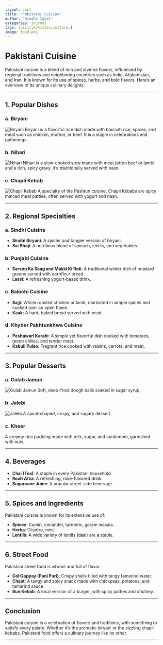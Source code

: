 ```yaml
---
layout: post
title: "Pakistani Cuisine"
author: "Rimsha Iqbal"
categories: journal
tags: [visit,Pakistan,culture,]
image: food.png
---
```


# **Pakistani Cuisine**  



Pakistani cuisine is a blend of rich and diverse flavors, influenced by regional traditions and neighboring countries such as India, Afghanistan, and Iran. It is known for its use of spices, herbs, and bold flavors. Here’s an overview of its unique culinary delights.

---

## **1. Popular Dishes**

### **a. Biryani**
![Biryani](https://example.com/biryani.jpg "Delicious Pakistani Biryani")
Biryani is a flavorful rice dish made with basmati rice, spices, and meat such as chicken, mutton, or beef. It is a staple in celebrations and gatherings.

### **b. Nihari**
![Nihari](https://example.com/nihari.jpg "Slow-cooked Nihari")
Nihari is a slow-cooked stew made with meat (often beef or lamb) and a rich, spicy gravy. It’s traditionally served with naan.

### **c. Chapli Kebab**
![Chapli Kebab](https://example.com/chapli-kebab.jpg "Spicy Chapli Kebab")
A specialty of the Pashtun cuisine, Chapli Kebabs are spicy minced meat patties, often served with yogurt and naan.

---

## **2. Regional Specialties**

### **a. Sindhi Cuisine**
- **Sindhi Biryani**: A spicier and tangier version of biryani.
- **Sai Bhaji**: A nutritious blend of spinach, lentils, and vegetables.

### **b. Punjabi Cuisine**
- **Sarson Ka Saag and Makki Ki Roti**: A traditional winter dish of mustard greens served with cornflour bread.
- **Lassi**: A refreshing yogurt-based drink.

### **c. Balochi Cuisine**
- **Sajji**: Whole roasted chicken or lamb, marinated in simple spices and cooked over an open flame.
- **Kaak**: A hard, baked bread served with meat.

### **d. Khyber Pakhtunkhwa Cuisine**
- **Peshawari Karahi**: A simple yet flavorful dish cooked with tomatoes, green chilies, and tender meat.
- **Kabuli Pulao**: Fragrant rice cooked with raisins, carrots, and meat.

---

## **3. Popular Desserts**

### **a. Gulab Jamun**
![Gulab Jamun](https://example.com/gulab-jamun.jpg "Sweet Gulab Jamun")
Soft, deep-fried dough balls soaked in sugar syrup.

### **b. Jalebi**
![Jalebi](https://example.com/jalebi.jpg "Crispy Jalebi")
A spiral-shaped, crispy, and sugary dessert.

### **c. Kheer**
A creamy rice pudding made with milk, sugar, and cardamom, garnished with nuts.

---

## **4. Beverages**
- **Chai (Tea)**: A staple in every Pakistani household.
- **Rooh Afza**: A refreshing, rose-flavored drink.
- **Sugarcane Juice**: A popular street-side beverage.

---

## **5. Spices and Ingredients**
Pakistani cuisine is known for its extensive use of:
- **Spices**: Cumin, coriander, turmeric, garam masala.
- **Herbs**: Cilantro, mint.
- **Lentils**: A wide variety of lentils (daal) are a staple.

---

## **6. Street Food**
Pakistani street food is vibrant and full of flavor:
- **Gol Gappay (Pani Puri)**: Crispy shells filled with tangy tamarind water.
- **Chaat**: A tangy and spicy snack made with chickpeas, potatoes, and tamarind sauce.
- **Bun Kebab**: A local version of a burger, with spicy patties and chutney.

---

## **Conclusion**
Pakistani cuisine is a celebration of flavors and traditions, with something to satisfy every palate. Whether it’s the aromatic biryani or the sizzling chapli kebabs, Pakistani food offers a culinary journey like no other.

---
